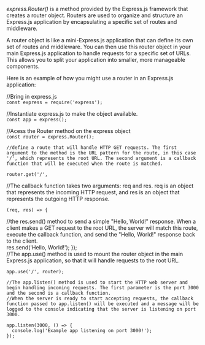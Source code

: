 _express.Router()_ is a method provided by the Express.js framework that creates a router object. Routers are used to organize and structure an Express.js application by encapsulating a specific set of routes and middleware.

A router object is like a mini-Express.js application that can define its own set of routes and middleware. You can then use this router object in your main Express.js application to handle requests for a specific set of URLs. This allows you to split your application into smaller, more manageable components.

Here is an example of how you might use a router in an Express.js application:  

//Bring in express.js  
    `const express = require('express');` 

//Instantiate express.js to make the object available.  
    `const app = express();`
  

//Acess the Router method on the express object  
    `const router = express.Router();`  
  

    //define a route that will handle HTTP GET requests. The first argument to the method is the URL pattern for the route, in this case '/', which represents the root URL. The second argument is a callback function that will be executed when the route is matched.  

    router.get('/', 

//The callback function takes two arguments: req and res. req is an object that represents the incoming HTTP request, and res is an object that represents the outgoing HTTP response.  

    (req, res) => { 
//the res.send() method to send a simple "Hello, World!" response. When a client makes a GET request to the root URL, the server will match this route, execute the callback function, and send the "Hello, World!" response back to the client.  
      res.send('Hello, World!');
    });  
//The app.use() method is used to mount the router object in the main Express.js application, so that it will handle requests to the root URL.  

    app.use('/', router);  

    //The app.listen() method is used to start the HTTP web server and begin handling incoming requests. The first parameter is the port 3000 and the second is a callback function. 
    //When the server is ready to start accepting requests, the callback function passed to app.listen() will be executed and a message will be logged to the console indicating that the server is listening on port 3000.
  
    app.listen(3000, () => {
      console.log('Example app listening on port 3000!');
    });